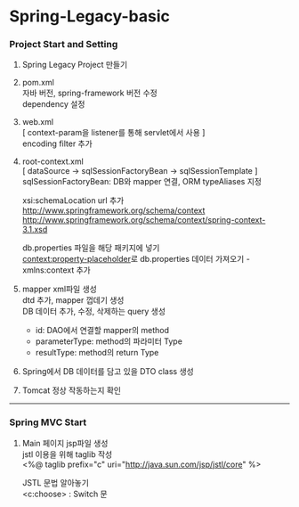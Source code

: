 # Spring-Legacy-basic

### Project Start and Setting
1. Spring Legacy Project 만들기
2. pom.xml  
   자바 버전, spring-framework 버전 수정  
   dependency 설정  
3. web.xml  
   [ context-param을 listener를 통해 servlet에서 사용 ]  
   encoding filter 추가  
4. root-context.xml  
   [ dataSource -> sqlSessionFactoryBean -> sqlSessionTemplate ]  
   sqlSessionFactoryBean: DB와 mapper 연결, ORM typeAliases 지정  
   
   xsi:schemaLocation url 추가  
   http://www.springframework.org/schema/context  
   http://www.springframework.org/schema/context/spring-context-3.1.xsd  
     
   db.properties 파일을 해당 패키지에 넣기  
   <context:property-placeholder>로 db.properties 데이터 가져오기 - xmlns:context 추가  
  
5. mapper xml파일 생성  
   dtd 추가, mapper 껍데기 생성  
   DB 데이터 추가, 수정, 삭제하는 query 생성  
   - id: DAO에서 연결할 mapper의 method  
   - parameterType: method의 파라미터 Type  
   - resultType: method의 return Type  
  
6. Spring에서 DB 데이터를 담고 있을 DTO class 생성  
7. Tomcat 정상 작동하는지 확인  
  
--------
### Spring MVC Start
1. Main 페이지 jsp파일 생성  
   jstl 이용을 위해 taglib 작성  
   <%@ taglib prefix="c" uri="http://java.sun.com/jsp/jstl/core" %>  
   
   JSTL 문법 알아놓기  
   <c:choose> : Switch 문
